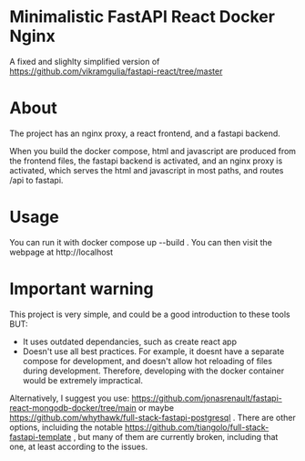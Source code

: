# Minimalistic FastAPI React Docker Nginx
A fixed and slighlty simplified version of https://github.com/vikramgulia/fastapi-react/tree/master 

# About
The project has an nginx proxy, a react frontend, and a fastapi backend.

When you build the docker compose, html and javascript are produced from the frontend files, the fastapi backend is activated, and an nginx proxy is activated, which serves the html and javascript in most paths, and routes /api to fastapi.

# Usage
You can run it with docker compose up --build . You can then visit the webpage at http://localhost


# Important warning
This project is very simple, and could be a good introduction to these tools BUT:
- It uses outdated dependancies, such as create react app
- Doesn't use all best practices. For example, it doesnt have a separate compose for development, and doesn't allow hot reloading of files during development. Therefore, developing with the docker container would be extremely impractical.

Alternatively, I suggest you use: https://github.com/jonasrenault/fastapi-react-mongodb-docker/tree/main or maybe https://github.com/whythawk/full-stack-fastapi-postgresql . There are other options, incluiding the notable https://github.com/tiangolo/full-stack-fastapi-template , but many of them are currently broken, including that one, at least according to the issues.
